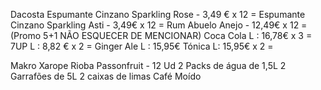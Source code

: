 
Dacosta
Espumante Cinzano Sparkling Rose - 3,49 € x 12 = 
Espumante Cinzano Sparkling Asti - 3,49€ x 12 =
Rum Abuelo Anejo - 12,49€ x 12 = 
(Promo 5+1 NÃO ESQUECER DE MENCIONAR)
Coca Cola L : 16,78€ x 3 = 
7UP L : 8,82 € x 2 = 
Ginger Ale L : 15,95€ 
Tónica L: 15,95€ x 2 = 






Makro
Xarope Rioba Passonfruit - 12 Ud
2 Packs de água de 1,5L
2 Garrafões de 5L
2 caixas de limas 
Café Moído


